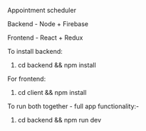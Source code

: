 Appointment scheduler

Backend - Node + Firebase

Frontend - React + Redux


To install backend:

1)  cd backend && npm install

For frontend:

1) cd client && npm install

To run both together - full app functionality:-

1) cd backend && npm run dev
